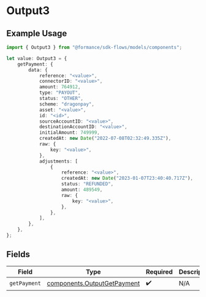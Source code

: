 # Output3

## Example Usage

```typescript
import { Output3 } from "@formance/sdk-flows/models/components";

let value: Output3 = {
    getPayment: {
        data: {
            reference: "<value>",
            connectorID: "<value>",
            amount: 764912,
            type: "PAYOUT",
            status: "OTHER",
            scheme: "dragonpay",
            asset: "<value>",
            id: "<id>",
            sourceAccountID: "<value>",
            destinationAccountID: "<value>",
            initialAmount: 749999,
            createdAt: new Date("2022-07-08T02:32:49.335Z"),
            raw: {
                key: "<value>",
            },
            adjustments: [
                {
                    reference: "<value>",
                    createdAt: new Date("2023-01-07T23:40:40.717Z"),
                    status: "REFUNDED",
                    amount: 489549,
                    raw: {
                        key: "<value>",
                    },
                },
            ],
        },
    },
};
```

## Fields

| Field                                                                      | Type                                                                       | Required                                                                   | Description                                                                |
| -------------------------------------------------------------------------- | -------------------------------------------------------------------------- | -------------------------------------------------------------------------- | -------------------------------------------------------------------------- |
| `getPayment`                                                               | [components.OutputGetPayment](../../models/components/outputgetpayment.md) | :heavy_check_mark:                                                         | N/A                                                                        |